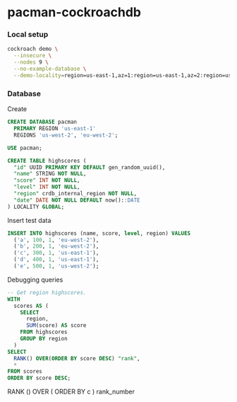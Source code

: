 # pacman-cockroachdb

### Local setup

``` sh
cockroach demo \
  --insecure \
  --nodes 9 \
  --no-example-database \
  --demo-locality=region=us-east-1,az=1:region=us-east-1,az=2:region=us-east-1,az=3:region=us-west-2,az=1:region=us-west-2,az=2:region=us-west-2,az=3:region=eu-west-2,az=1:region=eu-west-2,az=2:region=eu-west-2,az=3
```

### Database

Create

``` sql
CREATE DATABASE pacman
  PRIMARY REGION 'us-east-1'
  REGIONS 'us-west-2', 'eu-west-2';

USE pacman;

CREATE TABLE highscores (
  "id" UUID PRIMARY KEY DEFAULT gen_random_uuid(),
  "name" STRING NOT NULL,
  "score" INT NOT NULL,
  "level" INT NOT NULL,
  "region" crdb_internal_region NOT NULL,
  "date" DATE NOT NULL DEFAULT now()::DATE
) LOCALITY GLOBAL;
```

Insert test data

``` sql
INSERT INTO highscores (name, score, level, region) VALUES
  ('a', 100, 1, 'eu-west-2'),
  ('b', 200, 1, 'eu-west-2'),
  ('c', 300, 1, 'us-east-1'),
  ('d', 400, 1, 'us-east-1'),
  ('e', 500, 1, 'us-west-2');
```

Debugging queries

``` sql
-- Get region highscores.
WITH
  scores AS (
    SELECT
      region,
      SUM(score) AS score
    FROM highscores
    GROUP BY region
  ) 
SELECT
  RANK() OVER(ORDER BY score DESC) "rank",
  *
FROM scores
ORDER BY score DESC;
```

RANK () OVER ( 
		ORDER BY c 
	) rank_number 